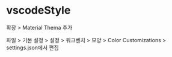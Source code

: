 # vscodeStyle

확장 > Material Thema 추가

파일 > 기본 설정 > 설정 > 워크벤치 > 모양 > Color Customizations > settings.json에서 편집
